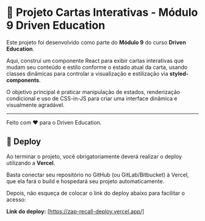 # 🎴 Projeto Cartas Interativas - Módulo 9 Driven Education

Este projeto foi desenvolvido como parte do **Módulo 9** do curso **Driven Education**.

Aqui, construí um componente React para exibir cartas interativas que mudam seu conteúdo e estilo conforme o estado atual da carta, usando classes dinâmicas para controlar a visualização e estilização via **styled-components**.

O objetivo principal é praticar manipulação de estados, renderização condicional e uso de CSS-in-JS para criar uma interface dinâmica e visualmente agradável.

---

Feito com ❤️ para o Driven Education.

## 🚀 Deploy

Ao terminar o projeto, você obrigatoriamente deverá realizar o deploy utilizando a **Vercel**.

Basta conectar seu repositório no GitHub (ou GitLab/Bitbucket) à Vercel, que ela fará o build e hospedará seu projeto automaticamente.

Depois, não esqueça de colocar o link do deploy abaixo para facilitar o acesso:

**Link do deploy:** [https://zap-recall-deploy.vercel.app/]
